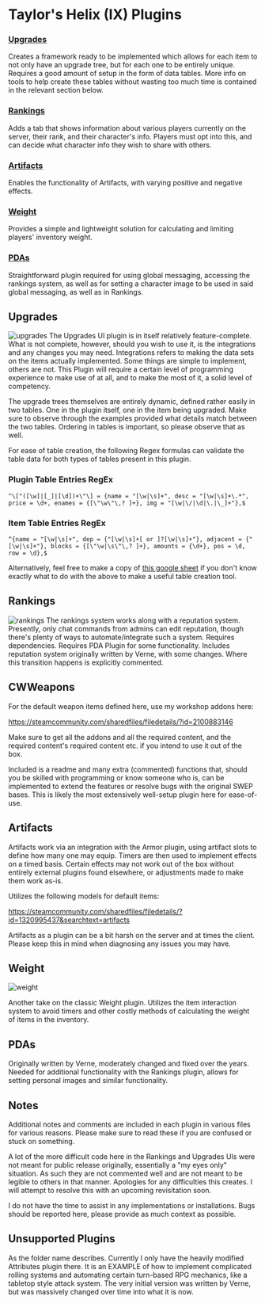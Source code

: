 # Taylor's Helix (IX) Plugins

### [Upgrades](#upgrades)
Creates a framework ready to be implemented which allows for each item to not only have an upgrade tree, but for each one to be entirely unique. Requires a good amount of setup in the form of data tables. More info on tools to help create these tables without wasting too much time is contained in the relevant section below.

### [Rankings](#rankings)
Adds a tab that shows information about various players currently on the server, their rank, and their character's info. Players must opt into this, and can decide what character info they wish to share with others.

### [Artifacts](#artifacts)
Enables the functionality of Artifacts, with varying positive and negative effects.

### [Weight](#weight)
Provides a simple and lightweight solution for calculating and limiting players' inventory weight.

### [PDAs](#pdas)
Straightforward plugin required for using global messaging, accessing the rankings system, as well as for setting a character image to be used in said global messaging, as well as in Rankings.

## Upgrades
![upgrades](https://user-images.githubusercontent.com/35386424/154877130-91daa92f-4d9c-4296-a239-b2e28b640ede.png)
The Upgrades UI plugin is in itself relatively feature-complete. What is not complete, however, should you wish to use it, is the integrations and any changes you may need. Integrations refers to making the data sets on the items actually implemented. Some things are simple to implement, others are not. This Plugin will require a certain level of programming experience to make use of at all, and to make the most of it, a solid level of competency.

The upgrade trees themselves are entirely dynamic, defined rather easily in two tables. One in the plugin itself, one in the item being upgraded. Make sure to observe through the examples provided what details match between the two tables. Ordering in tables is important, so please observe that as well.

For ease of table creation, the following Regex formulas can validate the table data for both types of tables present in this plugin.

### Plugin Table Entries RegEx
```
^\["([\w]|[_]|[\d])+\"\] = {name = "[\w|\s]+", desc = "[\w|\s]+\.*", price = \d+, enames = {[\"\w\"\,? ]+}, img = "[\w|\/|\d|\.|\_]+"},$
```

### Item Table Entries RegEx
```
^{name = "[\w|\s]+", dep = {"[\w|\s]+[ or ]?[\w|\s]+"}, adjacent = {"[\w|\s]+"}, blocks = {[\"\w|\s\"\,? ]+}, amounts = {\d+}, pos = \d, row = \d},$
```

Alternatively, feel free to make a copy of [this google sheet](https://docs.google.com/spreadsheets/d/11GMEUL8g-1mIsWqb17be_qhnoyLJvtjURkfaVQnSyhk/edit?usp=sharing) if you don't know exactly what to do with the above to make a useful table creation tool.

## Rankings
![rankings](https://user-images.githubusercontent.com/35386424/154877254-e7444d80-fb25-41f9-a276-56ebd186f698.png)
The rankings system works along with a reputation system. Presently, only chat commands from admins can edit reputation, though there's plenty of ways to automate/integrate such a system. Requires dependencies. Requires PDA Plugin for some functionality. Includes reputation system originally written by Verne, with some changes. Where this transition happens is explicitly commented.

## CWWeapons
For the default weapon items defined here, use my workshop addons here: 

https://steamcommunity.com/sharedfiles/filedetails/?id=2100883146 

Make sure to get all the addons and all the required content, and the required content's required content etc. if you intend to use it out of the box.

Included is a readme and many extra (commented) functions that, should you be skilled with programming or know someone who is, can be implemented to extend the features or resolve bugs with the original SWEP bases. This is likely the most extensively well-setup plugin here for ease-of-use.

## Artifacts
Artifacts work via an integration with the Armor plugin, using artifact slots to define how many one may equip. Timers are then used to implement effects on a timed basis. Certain effects may not work out of the box without entirely external plugins found elsewhere, or adjustments made to make them work as-is.

Utilizes the following models for default items:

https://steamcommunity.com/sharedfiles/filedetails/?id=1320995437&searchtext=artifacts

Artifacts as a plugin can be a bit harsh on the server and at times the client. Please keep this in mind when diagnosing any issues you may have.

## Weight
![weight](https://user-images.githubusercontent.com/35386424/154877489-91ba2790-fab4-41ee-a589-f408bc28001b.png)

Another take on the classic Weight plugin. Utilizes the item interaction system to avoid timers and other costly methods of calculating the weight of items in the inventory.

## PDAs

Originally written by Verne, moderately changed and fixed over the years. Needed for additional functionality with the Rankings plugin, allows for setting personal images and similar functionality.

## Notes
Additional notes and comments are included in each plugin in various files for various reasons. Please make sure to read these if you are confused or stuck on something.

A lot of the more difficult code here in the Rankings and Upgrades UIs were not meant for public release originally, essentially a "my eyes only" situation. As such they are not commented well and are not meant to be legible to others in that manner. Apologies for any difficulties this creates. I will attempt to resolve this with an upcoming revisitation soon.

I do not have the time to assist in any implementations or installations. Bugs should be reported here, please provide as much context as possible.

## Unsupported Plugins
As the folder name describes. Currently I only have the heavily modified Attributes plugin there. It is an EXAMPLE of how to implement complicated rolling systems and automating certain turn-based RPG mechanics, like a tabletop style attack system. The very initial version was written by Verne, but was massively changed over time into what it is now.
